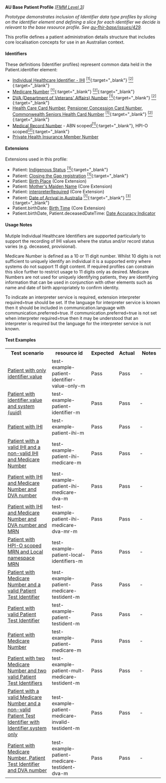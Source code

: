 **AU Base Patient Profile** *[[FMM Level 3](guidance.html)]*

_Prototype demonstrates inclusion of Identifier data type profiles by slicing on the identifier element and defining a slice for each identifier we decide is relevant to the base resource profile. See [au-fhir-base/issues/429](https://github.com/hl7au/au-fhir-base/issues/429)._

This profile defines a patient administration details structure that includes core localisation concepts for use in an Australian context.

#### Identifiers
These definitions (Identifier profiles) represent common data held in the Patient.identifier element:
* [Individual Healthcare Identifier - IHI](StructureDefinition-au-ihinumber.html) [<sup>[1]</sup>](http://ns.electronichealth.net.au/id/hi/ihi/1.0/index.html){:target="_blank"} [<sup>[2]</sup>](http://meteor.aihw.gov.au/content/index.phtml/itemId/432495){:target="_blank"}
* [Medicare Number](StructureDefinition-au-medicarecardnumber.html) [<sup>[1]</sup>](http://ns.electronichealth.net.au/id/medicare-number/index.html){:target="_blank"} [<sup>[2]</sup>](http://meteor.aihw.gov.au/content/index.phtml/itemId/270101){:target="_blank"}
* [DVA (Department of Veterans' Affairs) Number](StructureDefinition-au-dvanumber.html) [<sup>[1]</sup>](http://ns.electronichealth.net.au/id/dva/index.html){:target="_blank"} [<sup>[2]</sup>](http://meteor.aihw.gov.au/content/index.phtml/itemId/339127){:target="_blank"}
* [Health Care Card Number](StructureDefinition-au-tbd.html), [Pensioner Concession Card Number](StructureDefinition-au-tbd.html), [Commonwealth Seniors Health Card Number](StructureDefinition-au-tbd.html) [<sup>[1]</sup>](http://ns.electronichealth.net.au/id/centrelink-customer-reference-number/index.html){:target="_blank"} [<sup>[2]</sup>](http://meteor.aihw.gov.au/content/index.phtml/itemId/270098){:target="_blank"}
* [Medical Record Number](StructureDefinition-au-medicalrecordnumber.html) - ABN scoped[<sup>[1]</sup>](http://ns.electronichealth.net.au/id/abn-scoped/medicalrecord/1.0/index.html){:target="_blank"}, HPI-O scoped[<sup>[2]</sup>](http://ns.electronichealth.net.au/id/hpio-scoped/medicalrecord/1.0/index.html){:target="_blank"}
* [Private Health Insurance Member Number](StructureDefinition-au-tbd.html)

#### Extensions
Extensions used in this profile:
* Patient: [Indigenous Status](http://hl7.org.au/fhir/StructureDefinition/indigenous-status) [<sup>[1]</sup>](http://meteor.aihw.gov.au/content/index.phtml/itemId/602543){:target="_blank"}
* Patient: [Closing the Gap registration](http://hl7.org.au/fhir/StructureDefinition/closing-the-gap-registration) [<sup>[1]</sup>](http://meteor.aihw.gov.au/content/index.phtml/itemId/603679){:target="_blank"}
* Patient: [Birth Place](http://hl7.org/fhir/StructureDefinition/birthPlace) (Core Extension)
* Patient: [Mother's Maiden Name](http://hl7.org/fhir/StructureDefinition/patient-mothersMaidenName) (Core Extension)
* Patient: [interpreterRequired](http://hl7.org/fhir/StructureDefinition/patient-interpreterRequired) (Core Extension)
* Patient: [Date of Arrival in Australia](http://hl7.org.au/fhir/StructureDefinition/date-of-arrival) [<sup>[1]</sup>](https://www.abs.gov.au/AUSSTATS/abs@.nsf/Lookup/1200.0.55.007Main+Features12014,%20Version%201.5?OpenDocument){:target="_blank"} [<sup>[3]</sup>](https://meteor.aihw.gov.au/content/index.phtml/itemId/269447){:target="_blank"}
* Patient.birthDate: [Birth Time](http://hl7.org/fhir/STU3/extension-patient-birthtime.html) (Core Extension)
* Patient.birthDate, Patient.deceasedDateTime: [Date Accuracy Indicator](http://hl7.org.au/fhir/StructureDefinition/date-accuracy-indicator.html)

#### Usage Notes
Mutiple Individual Healthcare Identifiers are supported particularly to support the recording of IHI values where the status and/or record status varies (e.g. deceased, provisional).

Medicare Number is defined as a 10 or 11 digit number. Whilst 10 digits is not sufficient to uniquely identify an individual it is a supported entry where systems do not support 11 digit content. If required profiles can constrain this slice further to restrict usage to 11 digits only as desired.
Medicare Numbers are not used for uniquely identifying patients, they are identifying information that can be used in conjunction with other elements such as name and date of birth appropriately to confirm identity.

To indicate an interpreter service is required, extension interpreter required=true should be set. If the language for interpreter service is known then it should be included in communication.language with communication.preferred=true. If communication.preferred=true is not set when interpreter required=true then it may be understood that an interpreter is required but the language for the interpreter service is not known.

#### Test Examples

<table class="list" style="width:100%">
    <colgroup>
       <col span="1" style="width: 24%;"/>
       <col span="1" style="width: 25%;"/>
       <col span="1" style="width: 10%;"/>
       <col span="1" style="width: 10%;"/>
       <col span="1" style="width: 15%;"/>
    </colgroup>
	<tbody>
      <tr>
        <th>Test scenario</th>
        <th>resource id</th>
        <th>Expected</th>
        <th>Actual</th>
		<th>Notes</th>
      </tr>
      <tr>
        <td><a href="Patient-test-example-patient-identifier-value-only-m.html">Patient with only identifier.value</a></td>
        <td>test-example-patient-identifier-value-only-m</td>
        <td>Pass</td>
        <td>Pass</td>
        <td>-</td>
      </tr>
      <tr>
        <td><a href="Patient-test-example-patient-identifier-m.html">Patient with identifier.value and system (uuid)</a></td>
        <td>test-example-patient-identifier-m</td>
        <td>Pass</td>
        <td>Pass</td>
        <td>-</td>
      </tr>
      <tr>
        <td><a href="Patient-test-example-patient-ihi-m.html">Patient with IHI</a></td>
        <td>test-example-patient-ihi-m</td>
        <td>Pass</td>
        <td>Pass</td>
        <td>-</td>
      </tr>
      <tr>
        <td><a href="Patient-test-example-patient-ihi-medicare-m.html">Patient with a valid IHI and a non-valid IHI and Medicare Number</a></td>
        <td>test-example-patient-ihi-medicare-m</td>
        <td>Pass</td>
        <td>Pass</td>
        <td>-</td>
      </tr>
      <tr>
        <td><a href="Patient-test-example-patient-ihi-medicare-dva-m.html">Patient with IHI and Medicare Number and DVA number</a></td>
        <td>test-example-patient-ihi-medicare-dva-m</td>
        <td>Pass</td>
        <td>Pass</td>
        <td>-</td>
      </tr>
      <tr>
        <td><a href="Patient-test-example-patient-ihi-medicare-dva-mr-m.html">Patient with IHI and Medicare Number and DVA number and MRN</a></td>
        <td>test-example-patient-ihi-medicare-dva-mr-m</td>
        <td>Pass</td>
        <td>Pass</td>
        <td>-</td>
      </tr>
      <tr>
        <td><a href="Patient-test-example-patient-local-identifiers-m.html">Patient with HPI-O scoped MRN and Local namespace MRN</a></td>
        <td>test-example-patient-local-identifiers-m</td>
        <td>Pass</td>
        <td>Pass</td>
        <td>-</td>
      </tr>
      <tr>
        <td><a href="Patient-test-example-patient-medicare-testident-m.html">Patient with Medicare Number and a valid Patient Test Identifier</a></td>
        <td>test-example-patient-medicare-testident-m</td>
        <td>Pass</td>
        <td>Pass</td>
        <td>-</td>
      </tr>
      <tr>
        <td><a href="Patient-test-example-patient-testident-m.html">Patient with valid Patient Test Identifier</a></td>
        <td>test-example-patient-testident-m</td>
        <td>Pass</td>
        <td>Pass</td>
        <td>-</td>
      </tr>
      <tr>
        <td><a href="Patient-test-example-patient-medicare-m.html">Patient with Medicare Number</a></td>
        <td>test-example-patient-medicare-m</td>
        <td>Pass</td>
        <td>Pass</td>
        <td>-</td>
      </tr>
      <tr>
        <td><a href="Patient-test-example-patient-mult-medicare-testident-m.html">Patient with two Medicare Number and two valid Patient Test Identifiers</a></td>
        <td>test-example-patient-mult-medicare-testident-m</td>
        <td>Pass</td>
        <td>Pass</td>
        <td>-</td>
      </tr>
      <tr>
        <td><a href="Patient-test-example-patient-medicare-invalid-testident-m.html">Patient with a valid Medicare Number and a non-valid Patient Test Identifier with Identifier.system only</a></td>
        <td>test-example-patient-medicare-invalid-testident-m</td>
        <td>Pass</td>
        <td>Pass</td>
        <td>-</td>
      </tr>
      <tr>
        <td><a href="Patient-test-example-patient-medicare-testident-dva-m.html">Patient with Medicare Number, Patient Test Identifier and DVA number</a></td>
        <td>test-example-patient-medicare-testident-dva-m</td>
        <td>Pass</td>
        <td>Pass</td>
        <td>-</td>
      </tr>
    </tbody>
</table>
